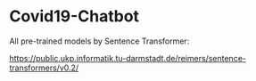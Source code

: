 # Covid19-Chatbot




All pre-trained models by Sentence Transformer:

https://public.ukp.informatik.tu-darmstadt.de/reimers/sentence-transformers/v0.2/
